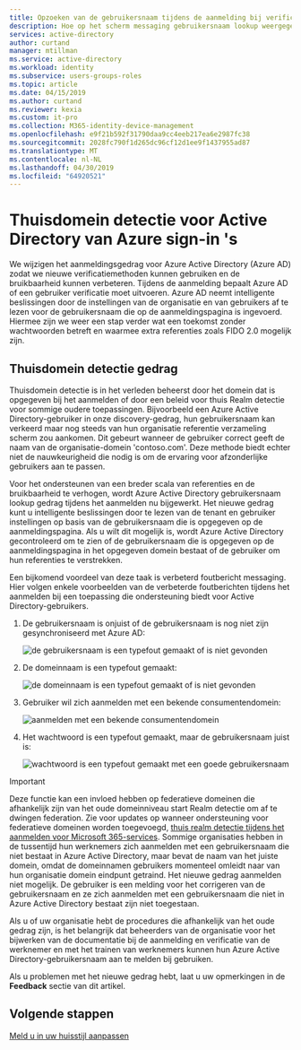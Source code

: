 ```yaml
---
title: Opzoeken van de gebruikersnaam tijdens de aanmelding bij verificatie - Azure Active Directory | Microsoft Docs
description: Hoe op het scherm messaging gebruikersnaam lookup weergegeven tijdens het aanmelden
services: active-directory
author: curtand
manager: mtillman
ms.service: active-directory
ms.workload: identity
ms.subservice: users-groups-roles
ms.topic: article
ms.date: 04/15/2019
ms.author: curtand
ms.reviewer: kexia
ms.custom: it-pro
ms.collection: M365-identity-device-management
ms.openlocfilehash: e9f21b592f31790daa9cc4eeb217ea6e2987fc38
ms.sourcegitcommit: 2028fc790f1d265dc96cf12d1ee9f1437955ad87
ms.translationtype: MT
ms.contentlocale: nl-NL
ms.lasthandoff: 04/30/2019
ms.locfileid: "64920521"
---
```

# <a name="home-realm-discovery-for-azure-active-directory-sign-in-pages"></a>Thuisdomein detectie voor Active Directory van Azure sign-in 's

We wijzigen het aanmeldingsgedrag voor Azure Active Directory (Azure AD) zodat we nieuwe verificatiemethoden kunnen gebruiken en de bruikbaarheid kunnen verbeteren. Tijdens de aanmelding bepaalt Azure AD of een gebruiker verificatie moet uitvoeren. Azure AD neemt intelligente beslissingen door de instellingen van de organisatie en van gebruikers af te lezen voor de gebruikersnaam die op de aanmeldingspagina is ingevoerd. Hiermee zijn we weer een stap verder wat een toekomst zonder wachtwoorden betreft en waarmee extra referenties zoals FIDO 2.0 mogelijk zijn.

## <a name="home-realm-discovery-behavior"></a>Thuisdomein detectie gedrag

Thuisdomein detectie is in het verleden beheerst door het domein dat is opgegeven bij het aanmelden of door een beleid voor thuis Realm detectie voor sommige oudere toepassingen. Bijvoorbeeld een Azure Active Directory-gebruiker in onze discovery-gedrag, hun gebruikersnaam kan verkeerd maar nog steeds van hun organisatie referentie verzameling scherm zou aankomen. Dit gebeurt wanneer de gebruiker correct geeft de naam van de organisatie-domein 'contoso.com'. Deze methode biedt echter niet de nauwkeurigheid die nodig is om de ervaring voor afzonderlijke gebruikers aan te passen.

Voor het ondersteunen van een breder scala van referenties en de bruikbaarheid te verhogen, wordt Azure Active Directory gebruikersnaam lookup gedrag tijdens het aanmelden nu bijgewerkt. Het nieuwe gedrag kunt u intelligente beslissingen door te lezen van de tenant en gebruiker instellingen op basis van de gebruikersnaam die is opgegeven op de aanmeldingspagina. Als u wilt dit mogelijk is, wordt Azure Active Directory gecontroleerd om te zien of de gebruikersnaam die is opgegeven op de aanmeldingspagina in het opgegeven domein bestaat of de gebruiker om hun referenties te verstrekken.

Een bijkomend voordeel van deze taak is verbeterd foutbericht messaging. Hier volgen enkele voorbeelden van de verbeterde foutberichten tijdens het aanmelden bij een toepassing die ondersteuning biedt voor Active Directory-gebruikers.

1. De gebruikersnaam is onjuist of de gebruikersnaam is nog niet zijn gesynchroniseerd met Azure AD:
  
    ![de gebruikersnaam is een typefout gemaakt of is niet gevonden](./media/signin-realm-discovery/typo-username.png)
  
2. De domeinnaam is een typefout gemaakt:
  
    ![de domeinnaam is een typefout gemaakt of is niet gevonden](./media/signin-realm-discovery/typo-domain.png)
  
3. Gebruiker wil zich aanmelden met een bekende consumentendomein:
  
    ![aanmelden met een bekende consumentendomein](./media/signin-realm-discovery/consumer-domain.png)
  
4. Het wachtwoord is een typefout gemaakt, maar de gebruikersnaam juist is:  
  
    ![wachtwoord is een typefout gemaakt met een goede gebruikersnaam](./media/signin-realm-discovery/incorrect-password.png)
  
> [!IMPORTANT]
> Deze functie kan een invloed hebben op federatieve domeinen die afhankelijk zijn van het oude domeinniveau start Realm detectie om af te dwingen federation. Zie voor updates op wanneer ondersteuning voor federatieve domeinen worden toegevoegd, [thuis realm detectie tijdens het aanmelden voor Microsoft 365-services](https://azure.microsoft.com/updates/signin-hrd/). Sommige organisaties hebben in de tussentijd hun werknemers zich aanmelden met een gebruikersnaam die niet bestaat in Azure Active Directory, maar bevat de naam van het juiste domein, omdat de domeinnamen gebruikers momenteel omleidt naar van hun organisatie domein eindpunt getraind. Het nieuwe gedrag aanmelden niet mogelijk. De gebruiker is een melding voor het corrigeren van de gebruikersnaam en ze zich aanmelden met een gebruikersnaam die niet in Azure Active Directory bestaat zijn niet toegestaan.
>
> Als u of uw organisatie hebt de procedures die afhankelijk van het oude gedrag zijn, is het belangrijk dat beheerders van de organisatie voor het bijwerken van de documentatie bij de aanmelding en verificatie van de werknemer en met het trainen van werknemers kunnen hun Azure Active Directory-gebruikersnaam aan te melden bij gebruiken.
  
Als u problemen met het nieuwe gedrag hebt, laat u uw opmerkingen in de **Feedback** sectie van dit artikel.  

## <a name="next-steps"></a>Volgende stappen

[Meld u in uw huisstijl aanpassen](../fundamentals/add-custom-domain.md)
